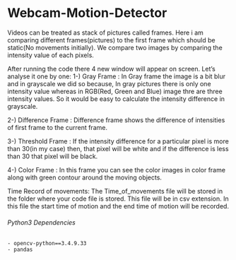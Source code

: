 # Webcam-Motion-Detector
 Videos can be treated as stack of pictures called frames.
 Here i am comparing different frames(pictures) to the first frame which should be static(No movements initially).
 We compare two images by comparing the intensity value of each pixels.
 
 
After running the code there 4 new window will appear on screen. Let’s analyse it one by one:
1-) Gray Frame : 
        In Gray frame the image is a bit blur and in grayscale we did so because, 
          In gray pictures there is only one intensity value whereas in RGB(Red, Green and Blue) image thre are three intensity values.
          So it would be easy to calculate the intensity difference in grayscale.
        
2-) Difference Frame :
        Difference frame shows the difference of intensities of first frame to the current frame.
        
3-) Threshold Frame : 
        If the intensity difference for a particular pixel is more than 30(in my case) then,
          that pixel will be white and if the difference is less than 30 that pixel will be black.
        
4-) Color Frame :
        In this frame you can see the color images in color frame along with green contour around the moving objects.        
        
        
Time Record of movements:
              The Time_of_movements file will be stored in the folder where your code file is stored.
               This file will be in csv extension. In this file the start time of motion and the end time of motion will be recorded.        


###### Python3 Dependencies 
```
- opencv-python==3.4.9.33
- pandas
```
